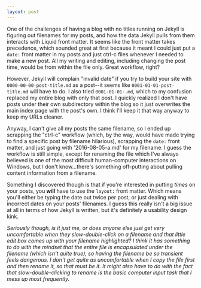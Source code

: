 ```yaml
---
layout: post
---
```


One of the challenges of having a blog with no titles running on Jekyll is figuring out filenames for my posts, and how the data Jekyll pulls from them interacts with Liquid front matter.  It seems like the front matter takes precedence, which sounded great at first because it meant I could just put a `date:` front matter in my posts and just ctrl-c files whenever I needed to make a new post. All my writing and editing, including changing the post time, would be from within the file only.  Great workflow, right?

However, Jekyll will complain "invalid date" if you try to build your site with `0000-00-00-post-title.md` as a post--it seems like `0001-01-01-post-title.md` will have to do.  I also tried `0001-01-01-.md`, which to my confusion replaced my entire blog with only that post.  I quickly realized I don't have posts under their own subdirectory within the blog so it just overwrites the main index page with the post's own.  I think I'll keep it that way anyway to keep my URLs cleaner.  

Anyway, I can't give all my posts the same filename, so I ended up scrapping the "ctrl-c" workflow (which, by the way, would have made trying to find a specific post by filename hilarious), scrapping the `date:` front matter, and just going with '2016-08-05-a.md' for my filename.  I guess the workflow is still simple, except for renaming the file which I've always believed is one of the most difficult human-computer interactions on Windows, but I don't know...there's something off-putting about pulling content information from a filename.

Something I discovered though is that if you're interested in putting *times* on your posts, you **will** have to use the `layout:` front matter.  Which means you'll either be typing the date out twice per post, or just dealing with incorrect dates on your posts' filenames.  I guess this really isn't a big issue at all in terms of how Jekyll is written, but it's definitely a usability design kink.  

*Seriously though, is it just me, or does anyone else just get very uncomfortable when they slow-double-click on a filename and that little edit box comes up with your filename highlighted?  I think it has something to do with the mindset that the entire file is encapsulated under the filename (which isn't quite true), so having the filename be so transient feels dangerous.  I don't get quite as uncomfortable when I copy the file first and then rename it, so that must be it.  It might also have to do with the fact that slow-double-clicking to rename is the basic computer input task that I mess up most frequently.*